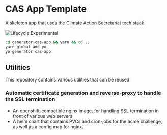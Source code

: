 # CAS App Template

A skeleton app that uses the Climate Action Secretariat tech stack

![Lifecycle:Experimental](https://img.shields.io/badge/Lifecycle-Experimental-339999)


```bash
cd generator-cas-app && yarn && cd ..
yarn global add yo
yo generator-cas-app
```

## Utilities

This repository contains various utilities that can be reused:

### Automatic certificate generation and reverse-proxy to handle the SSL termination

- An openshift-compatible nginx image, for handling SSL termination in front of various web servers
- A helm chart that contains PVCs and cron-jobs for the acme challenge, as well as a config map for nginx.
